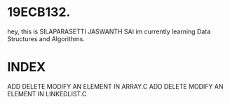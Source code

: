 # 19ECB132.
hey, this is SILAPARASETTI JASWANTH SAI
im currently learning  Data Structures and Algorithms.
# INDEX
ADD DELETE MODIFY AN ELEMENT IN ARRAY.C
ADD DELETE MODIFY AN ELEMENT IN LINKEDLIST.C
